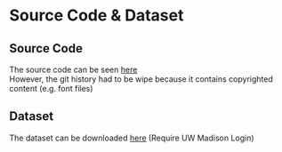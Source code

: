 # Source Code & Dataset

## Source Code

The source code can be seen [here](https://github.com/ctseng-uw/766-Project-Public)  
However, the git history had to be wipe because it contains copyrighted content (e.g. font files)

## Dataset

The dataset can be downloaded [here](https://uwprod-my.sharepoint.com/:u:/g/personal/ctseng27_wisc_edu/EX7r1mVYvoZEgw6V6nf2yNsBSBMOMYtGncz4-ICWfTiqVA?e=Jh67oT) (Require UW Madison Login)
